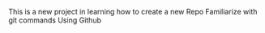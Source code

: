 This is a new project in learning how to create a new Repo
Familiarize with git commands 
Using Github